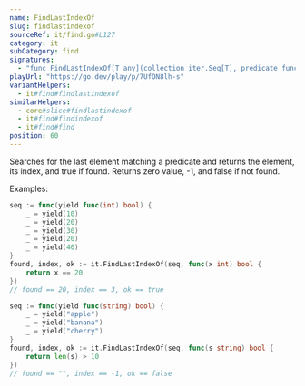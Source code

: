 ```yaml
---
name: FindLastIndexOf
slug: findlastindexof
sourceRef: it/find.go#L127
category: it
subCategory: find
signatures:
  - "func FindLastIndexOf[T any](collection iter.Seq[T], predicate func(item T) bool) (T, int, bool)"
playUrl: "https://go.dev/play/p/7UfON8lh-s"
variantHelpers:
  - it#find#findlastindexof
similarHelpers:
  - core#slice#findlastindexof
  - it#find#findindexof
  - it#find#find
position: 60
---
```


Searches for the last element matching a predicate and returns the element, its index, and true if found. Returns zero value, -1, and false if not found.

Examples:

```go
seq := func(yield func(int) bool) {
    _ = yield(10)
    _ = yield(20)
    _ = yield(30)
    _ = yield(20)
    _ = yield(40)
}
found, index, ok := it.FindLastIndexOf(seq, func(x int) bool {
    return x == 20
})
// found == 20, index == 3, ok == true
```

```go
seq := func(yield func(string) bool) {
    _ = yield("apple")
    _ = yield("banana")
    _ = yield("cherry")
}
found, index, ok := it.FindLastIndexOf(seq, func(s string) bool {
    return len(s) > 10
})
// found == "", index == -1, ok == false
```